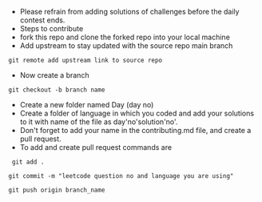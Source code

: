 * Please refrain from adding solutions of challenges before the daily contest ends.
* Steps to contribute
* fork this repo and clone the forked repo into your local machine
* Add upstream to stay updated with the source repo main branch

`git remote add upstream link to source repo`

* Now create a branch 

`git checkout -b branch name`

* Create a new folder named Day (day no)
* Create a folder of language in which you coded and add your solutions to it with name of the file as day'no'solution'no'.
* Don't forget to add your name in the contributing.md file, and create a pull request.
* To add and create pull request commands are

` git add .`

` git commit -m "leetcode question no and language you are using" ` 

`git push origin branch_name `